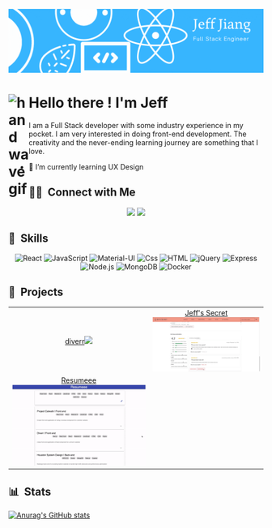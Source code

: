 ![BannerGIF](https://github.com/jeff-try-code/jeff-try-code/blob/main/banner.gif)

# <img alt="handwavegif" src="https://user-images.githubusercontent.com/39513876/112366216-8cfe7400-8cfe-11eb-8116-7d3dbae20e97.gif" width='40' align="left"/> Hello there ! I'm Jeff

I am a Full Stack developer with some industry experience in my pocket. I am very interested in doing front-end development. The creativity and the never-ending learning journey are something that I love.

- 🌱  I’m currently learning UX Design

##  🤝🏻 &nbsp;Connect with Me

<p align="center">
<a href="https://www.linkedin.com/in/jeff-try-code/"><img src="https://img.shields.io/badge/-Jeff%20Jiang-0077B5?style=for-the-badge&logo=Linkedin&logoColor=white"/></a>
<a href="mailto:jeff.try.code@gmail.com"><img src="https://img.shields.io/badge/-jeff.try.code@gmail.com-D14836?style=for-the-badge&logo=Gmail&logoColor=white"/></a>
</p>


## 🚀 &nbsp;Skills
<p align="center">
  <img alt="React" src="https://img.shields.io/badge/React-0088CC?logo=react&logoColor=white&style=for-the-badge" />
  <img alt="JavaScript" src="https://img.shields.io/badge/JavaScript-E89313?logo=javascript&logoColor=white&style=for-the-badge" />
  <img alt="Material-UI" src="https://img.shields.io/badge/Material%20ui-2496ED?logo=Material-UI&logoColor=white&style=for-the-badge" />
  <img alt="Css" src="https://img.shields.io/badge/CSS-1572B6?logo=css3&logoColor=white&style=for-the-badge" />
  <img alt="HTML" src="https://img.shields.io/badge/HTML-E34F26?logo=html5&logoColor=white&style=for-the-badge" />
  <img alt="jQuery" src="https://img.shields.io/badge/jQuery-0769AD?logo=jQuery&logoColor=white&style=for-the-badge" />
  <img alt="Express" src="https://img.shields.io/badge/express-000000?logo=express&logoColor=white&style=for-the-badge" />
  <img alt="Node.js" src="https://img.shields.io/badge/node.js-339933?logo=node.js&logoColor=white&style=for-the-badge" />
  <img alt="MongoDB" src="https://img.shields.io/badge/MongoDB-47A248?logo=mongodb&logoColor=white&style=for-the-badge" />  
  <img alt="Docker" src="https://img.shields.io/badge/docker-2496ED?logo=docker&logoColor=white&style=for-the-badge" />
</p>

## 🎨 &nbsp;Projects
| | |
| :-------------: | :-------------: |
| <a href="https://github.com/hratx-blue-ocean/diverr">diverr</a>![](https://media.giphy.com/media/gkihsToPQCgBc6El4X/giphy.gif) | <a href="https://github.com/ht-atx55-team-timbre/project-catwalk">Jeff's Secret</a>![](https://github.com/ht-atx55-team-timbre/project-catwalk/blob/master/client/data/gifs/reviews.gif) | 
| <a href="https://github.com/jeff-try-code/resume-helper">Resumeee</a>![](https://github.com/jeff-try-code/resume-helper/blob/main/gif/about.gif) | |

## 📊 &nbsp;Stats

[![Anurag's GitHub stats](https://github-readme-stats.vercel.app/api?username=jeff-try-code)](https://github.com/anuraghazra/github-readme-stats)


<!--
**jeff-try-code/jeff-try-code** is a ✨ _special_ ✨ repository because its `README.md` (this file) appears on your GitHub profile.

Here are some ideas to get you started:

- 🔭 I’m currently working on ...
- 🌱 I’m currently learning ...
- 👯 I’m looking to collaborate on ...
- 🤔 I’m looking for help with ...
- 💬 Ask me about ...
- 📫 How to reach me: ...
- 😄 Pronouns: ...
- ⚡ Fun fact: ...
-->
